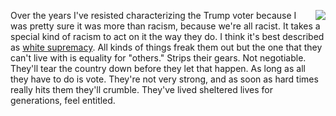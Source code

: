 <img src="http://scripting.com/images/2017/06/13/weaselsRippedMyFlesh.png" border="0" align="right">Over the years I've resisted characterizing the Trump voter because I was pretty sure it was more than racism, because we're all racist. It takes a special kind of racism to act on it the way they do. I think it's best described as <a href="https://en.wikipedia.org/wiki/White_supremacy">white supremacy</a>. All kinds of things freak them out but the one that they can't live with is equality for "others." Strips their gears. Not negotiable. They'll tear the country down before they let that happen. As long as all they have to do is vote. They're not very strong, and as soon as hard times really hits them they'll crumble. They've lived sheltered lives for generations, feel entitled.
